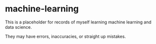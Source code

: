 # machine-learning

This is a placeholder for records of myself learning machine learning and data science.

They may have errors, inaccuracies, or straight up mistakes. 
